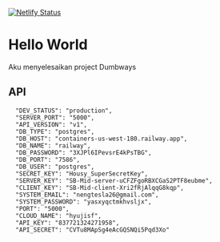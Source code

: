 [![Netlify Status](https://api.netlify.com/api/v1/badges/2c5e0af6-07c5-48fc-963b-397945e02d3f/deploy-status)](https://housy.netlify.app/)

# Hello World

Aku menyelesaikan project Dumbways

## API

```env
  "DEV_STATUS": "production",
  "SERVER_PORT": "5000",
  "API_VERSION": "v1",
  "DB_TYPE": "postgres",
  "DB_HOST": "containers-us-west-180.railway.app",
  "DB_NAME": "railway",
  "DB_PASSWORD": "3XJPl6IPevsrE4kPsTBG",
  "DB_PORT": "7586",
  "DB_USER": "postgres",
  "SECRET_KEY": "Housy_SuperSecretKey",
  "SERVER_KEY": "SB-Mid-server-uCFZFgoRBXCGaS2PTF8eubme",
  "CLIENT_KEY": "SB-Mid-client-Xri2fRjAlqqG8kqp",
  "SYSTEM_EMAIL": "nengtesla26@gmail.com",
  "SYSTEM_PASSWORD": "yasxyqctmkhvsljx",
  "PORT": "5000",
  "CLOUD_NAME": "hyujisf",
  "API_KEY": "837721324271958",
  "API_SECRET": "CVTu8MApSg4eAcGQSNQi5Pqd3Xo"
```
